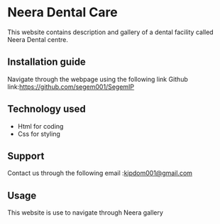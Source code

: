 # Neera Dental Care
This website contains description and gallery of a dental facility called Neera Dental centre.
## Installation guide
Navigate through the webpage using the following link
Github link:https://github.com/segem001/SegemIP
## Technology used
* Html for coding 
* Css for styling
## Support
 Contact us through the following email :kipdom001@gmail.com

## Usage
This website is use to navigate through Neera gallery

 